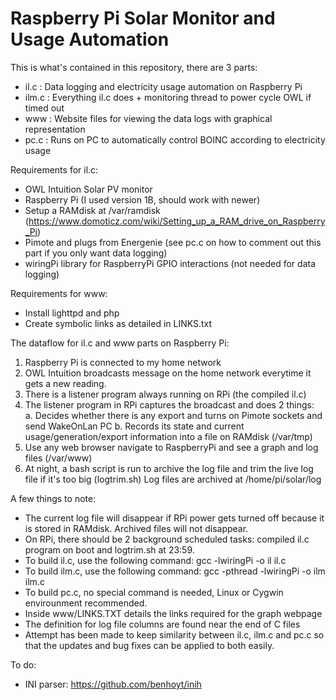 # Raspberry Pi Solar Monitor and Usage Automation 

This is what's contained in this repository, there are 3 parts: 

- il.c : Data logging and electricity usage automation on Raspberry Pi 
- ilm.c : Everything il.c does + monitoring thread to power cycle OWL if timed out 
- www : Website files for viewing the data logs with graphical representation 
- pc.c : Runs on PC to automatically control BOINC according to electricity usage 


Requirements for il.c: 

- OWL Intuition Solar PV monitor 
- Raspberry Pi (I used version 1B, should work with newer) 
- Setup a RAMdisk at /var/ramdisk (https://www.domoticz.com/wiki/Setting_up_a_RAM_drive_on_Raspberry_Pi) 
- Pimote and plugs from Energenie (see pc.c on how to comment out this part if you only want data logging) 
- wiringPi library for RaspberryPi GPIO interactions (not needed for data logging) 

Requirements for www: 

- Install lighttpd and php 
- Create symbolic links as detailed in LINKS.txt 

The dataflow for il.c and www parts on Raspberry Pi: 

1. Raspberry Pi is connected to my home network 
2. OWL Intuition broadcasts message on the home network everytime it gets a new reading. 
3. There is a listener program always running on RPi (the compiled il.c) 
4. The listener program in RPi captures the broadcast and does 2 things:  
  a. Decides whether there is any export and turns on Pimote sockets and send WakeOnLan PC 
  b. Records its state and current usage/generation/export information into a file on RAMdisk (/var/tmp) 
5. Use any web browser navigate to RaspberryPi and see a graph and log files  (/var/www) 
6. At night, a bash script is run to archive the log file and trim the live log file if it's too big (logtrim.sh)
    Log files are archived at /home/pi/solar/log 

A few things to note: 

- The current log file will disappear if RPi power gets turned off because it is stored in RAMdisk. Archived files will not disappear.
- On RPi, there should be 2 background scheduled tasks: compiled il.c program on boot and logtrim.sh at 23:59. 
- To build il.c, use the following command: gcc -lwiringPi -o il il.c 
- To build ilm.c, use the following command: gcc -pthread -lwiringPi -o ilm ilm.c 
- To build pc.c, no special command is needed, Linux or Cygwin envirounment recommended. 
- Inside www/LINKS.TXT details the links required for the graph webpage 
- The definition for log file columns are found near the end of C files 
- Attempt has been made to keep similarity between il.c, ilm.c and pc.c so that the updates and bug fixes can be applied to both easily. 


To do:
- INI parser: https://github.com/benhoyt/inih
